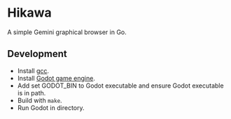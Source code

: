 # Hikawa

A simple Gemini graphical browser in Go.

## Development

- Install [gcc](https://jmeubank.github.io/tdm-gcc/).
- Install [Godot game engine](https://godotengine.org/).
- Add set GODOT_BIN to Godot executable and ensure Godot executable is in path.
- Build with `make`.
- Run Godot in directory.